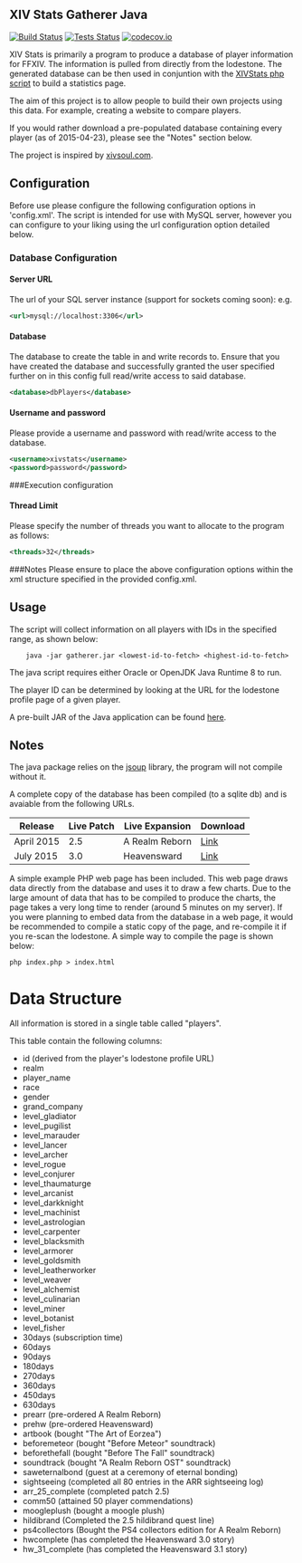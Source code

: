 ## XIV Stats Gatherer Java ##

[![Build Status](https://mygitlab.org:4043/buildStatus/icon?job=XIVStats-Gatherer-Java)](https://mygitlab.org:4043/job/XIVStats-Gatherer-Java/)
[![Tests Status](https://img.shields.io/jenkins/t/https/mygitlab.org:4043/XIVStats-Gatherer-Java-Tests.svg)](https://mygitlab.org:4043/job/XIVStats-Gatherer-Java-Tests/lastBuild/testReport/)
[![codecov.io](https://codecov.io/github/XIVStats/XIVStats-Gatherer-Java/coverage.svg?branch=master)](https://codecov.io/github/XIVStats/XIVStats-Gatherer-Java?branch=master)

XIV Stats is primarily a program to produce a database of player
information for FFXIV. The information is pulled from directly from the
lodestone. The generated database can be then used in conjuntion with the [XIVStats php script](https://github.com/XIVStats/XIVStats) to build a statistics page.

The aim of this project is to allow people to build their own projects
using this data. For example, creating a website to compare players.

If you would rather download a pre-populated database containing every
player (as of 2015-04-23), please see the "Notes" section below.

The project is inspired by [xivsoul.com](https://xivsoul.com).

## Configuration

Before use please configure the following configuration options in 'config.xml'. The script is intended for use with MySQL server, however you can configure to your liking using the url configuration option detailed below.

### Database Configuration
#### Server URL
The url of your SQL server instance (support for sockets coming soon): e.g.

```xml
<url>mysql://localhost:3306</url>
```

#### Database 
The database to create the table in and write records to. Ensure that you have created the database and successfully granted the user specified further on in this config full read/write access to said database.
```xml
<database>dbPlayers</database>
```

#### Username and password
Please provide a username and password with read/write access to the database.
```xml
<username>xivstats</username>
<password>password</password>
```

###Execution configuration
#### Thread Limit
Please specify the number of threads you want to allocate to the program as follows:
```xml
<threads>32</threads>
```

###Notes
Please ensure to place the above configuration options within the xml structure specified in the provided config.xml.

## Usage 

The script will collect information on all players with IDs in the specified
range, as shown below:
```shell
    java -jar gatherer.jar <lowest-id-to-fetch> <highest-id-to-fetch>
```

The java script requires either Oracle or OpenJDK Java Runtime 8 to run.

The player ID can be determined by looking at the URL for the lodestone
profile page of a given player.

A pre-built JAR of the Java application can be found [here](http://download.reidweb.com/xivstats/XIVStats.zip).

## Notes 

The java package relies on the [jsoup](http://jsoup.org/) library, the program will not compile without it. 

A complete copy of the database has been compiled (to a sqlite db) and is avaiable
from the following URLs. 

| Release | Live Patch | Live Expansion | Download |
|---------|------------|----------------|----------|
| April 2015 | 2.5 | A Realm Reborn | [Link](https://jonathanprice.org/xiv/players.db)
| July 2015 | 3.0 | Heavensward | [Link](https://jonathanprice.org/xiv/players-20150801.db) 

A simple example PHP web page has been included. This web page draws data
directly from the database and uses it to draw a few charts. Due to the
large amount of data that has to be compiled to produce the charts,
the page takes a very long time to render (around 5 minutes on my server).
If you were planning to embed data from the database in a web page, it 
would be recommended to compile a static copy of the page, and re-compile
it if you re-scan the lodestone. A simple way to compile the page is shown
below:

    php index.php > index.html

# Data Structure #

All information is stored in a single table called "players".

This table contain the following columns:
- id (derived from the player's lodestone profile URL)
- realm
- player_name
- race
- gender
- grand_company
- level_gladiator
- level_pugilist
- level_marauder
- level_lancer
- level_archer
- level_rogue
- level_conjurer
- level_thaumaturge
- level_arcanist
- level_darkknight
- level_machinist
- level_astrologian
- level_carpenter
- level_blacksmith
- level_armorer
- level_goldsmith
- level_leatherworker
- level_weaver
- level_alchemist
- level_culinarian
- level_miner
- level_botanist
- level_fisher
- 30days (subscription time)
- 60days
- 90days
- 180days
- 270days
- 360days
- 450days
- 630days
- prearr (pre-ordered A Realm Reborn)
- prehw (pre-ordered Heavensward)
- artbook (bought "The Art of Eorzea")
- beforemeteor (bought "Before Meteor" soundtrack)
- beforethefall (bought "Before The Fall" soundtrack)
- soundtrack (bought "A Realm Reborn OST" soundtrack)
- saweternalbond (guest at a ceremony of eternal bonding)
- sightseeing (completed all 80 entries in the ARR sightseeing log)
- arr_25_complete (completed patch 2.5)
- comm50 (attained 50 player commendations)
- moogleplush (bought a moogle plush)
- hildibrand (Completed the 2.5 hildibrand quest line)
- ps4collectors (Bought the PS4 collectors edition for A Realm Reborn)
- hwcomplete (has completed the Heavensward 3.0 story)
- hw_31_complete (has completed the Heavensward 3.1 story)
